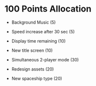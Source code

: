 # 100 Points Allocation

- Background Music (5)

- Speed increase after 30 sec (5)

- Display time remaining (10)

- New title screen (10)

- Simultaneous 2-player mode (30)

- Redesign assets (20)

- New spaceship type (20)
